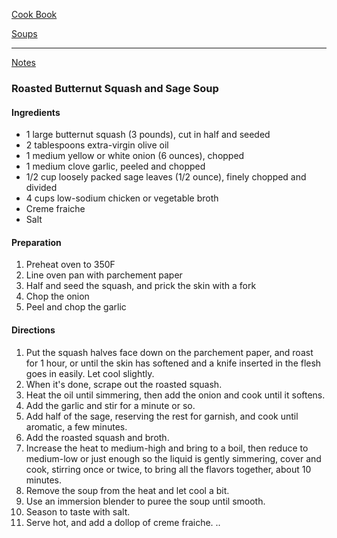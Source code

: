 [Cook Book](https://github.com/vmsmith/CookBook/blob/master/README.md)  

[Soups](https://github.com/vmsmith/CookBook/blob/master/soups.md)  

-----  

[Notes](https://github.com/vmsmith/CookBook/blob/master/notes.md)  

### Roasted Butternut Squash and Sage Soup  

#### Ingredients  

* 1 large butternut squash (3 pounds), cut in half and seeded      
* 2 tablespoons extra-virgin olive oil    
* 1 medium yellow or white onion (6 ounces), chopped    
* 1 medium clove garlic, peeled and chopped    
* 1/2 cup loosely packed sage leaves (1/2 ounce), finely chopped and divided    
* 4 cups low-sodium chicken or vegetable broth
* Creme fraiche   
* Salt   

#### Preparation  

1. Preheat oven to 350F  
2. Line oven pan with parchement paper  
3. Half and seed the squash, and prick the skin with a fork    
4. Chop the onion
5. Peel and chop the garlic   

#### Directions  
1. Put the squash halves face down on the parchement paper, and roast for 1 hour, or until the skin has softened and a knife inserted in the flesh goes in easily. Let cool slightly.
2. When it's done, scrape out the roasted squash.  
3. Heat the oil until simmering, then add the onion and cook until it softens.
4. Add the garlic and stir for a minute or so.
5. Add half of the sage, reserving the rest for garnish, and cook until aromatic, a few minutes.
6. Add the roasted squash and broth.
7. Increase the heat to medium-high and bring to a boil, then reduce to medium-low or just enough so the liquid is gently simmering, cover and cook, stirring once or twice, to bring all the flavors together, about 10 minutes.
8. Remove the soup from the heat and let cool a bit.
9. Use an immersion blender to puree the soup until smooth.
10. Season to taste with salt.
11. Serve hot, and add a dollop of creme fraiche. .. 
